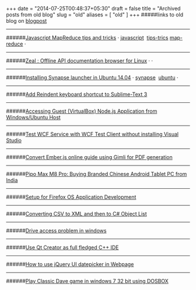 +++
date = "2014-07-25T00:48:37+05:30"
draft = false
title = "Archived posts from old blog"
slug = "old"
aliases = [
	"old"
]
+++
#####links to old blog on [blogpost](http://kushdilip.blogspot.in)

---

######[Javascript MapReduce tips and tricks](http://kushdilip.blogspot.in/2014/06/javascript-mapreduce-tips-and-tricks.html)<span class="separator"> · </span><span class="taglist"><a href="#">javascript</a>&nbsp;&nbsp;<a href="#">tips-trics</a>&nbsp;<a href="#">map-reduce</a><span class="separator"> · </span>

---

######[Zeal : Offline API documentation browser for Linux](http://kushdilip.blogspot.in/2014/06/zeal-offline-api-documentation-browser.html)<span class="separator"> · </span><span class="taglist"><a href="#"></a><span class="separator"> · </span>

---
######[Installing Synapse launcher in Ubuntu 14.04](http://kushdilip.blogspot.in/2014/06/installing-synapse-launcher-in-ubuntu.html)<span class="separator"> · </span><span class="taglist"><a href="#">synapse</a>&nbsp;&nbsp;<a href="#">ubuntu</a><span class="separator"> · </span>

---
######[Add Reindent keyboard shortcut to Sublime-Text 3](http://kushdilip.blogspot.in/2014/05/add-reindent-keyboard-shortcut-to.html)

---
######[Accessing Guest (VirtualBox) Node.js Application from Windows/Ubuntu Host](http://kushdilip.blogspot.in/2014/02/accessing-guest-virtualbox-nodejs-from-host.html)

---
######[Test WCF Service with WCF Test Client without installing Visual Studio](http://kushdilip.blogspot.in/2014/02/test-wcf-service-with-wcf-test-client.html)

---

######[Convert Ember.js online guide using Gimli for PDF generation](http://kushdilip.blogspot.in/2014/02/convert-emberjs-online-guide-using.html)

---

######[Pipo Max M8 Pro: Buying Branded Chinese Android Tablet PC from India](http://kushdilip.blogspot.in/2014/02/buying-branded-chinese-android-tablet.html)

---

######[Setup for Firefox OS Application Development](http://kushdilip.blogspot.in/2014/01/converting-csv-to-xml-and-then-to-c_28.html)

---

######[Converting CSV to XML and then to C# Object List](http://kushdilip.blogspot.in/2014/01/converting-csv-to-xml-and-then-to-c.html)

---

######[Drive access problem in windows](http://kushdilip.blogspot.in/2014/01/drive-access-problem-in-windows.html)

---

######[Use Qt Creator as full fledged C++ IDE](http://kushdilip.blogspot.in/2014/01/use-qt-creator-as-full-fledged-c-ide.html)

---

######[How to use jQuery UI datepicker in Webpage](http://kushdilip.blogspot.in/2014/01/how-to-use-jquery-ui-datepicker-in.html)

---

######[Play Classic Dave game in windows 7 32 bit using DOSBOX](http://kushdilip.blogspot.in/2014/01/play-classic-dave-game-in-windows-7-32.html)
